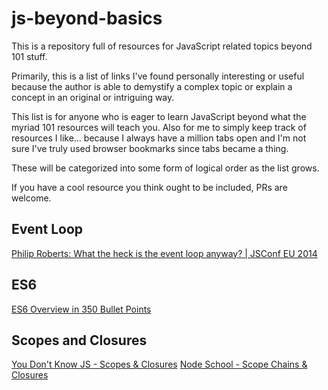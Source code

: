 # js-beyond-basics
This is a repository full of resources for JavaScript related topics beyond 101 stuff.

Primarily, this is a list of links I've found personally interesting or useful because the author is able to demystify a complex topic or explain a concept in an original or intriguing way.

This list is for anyone who is eager to learn JavaScript beyond what the myriad 101 resources will teach you. Also for me to simply keep track of resources I like... because I always have a million tabs open and I'm not sure I've truly used browser bookmarks since tabs became a thing.

These will be categorized into some form of logical order as the list grows.

If you have a cool resource you think ought to be included, PRs are welcome.

## Event Loop
[Philip Roberts: What the heck is the event loop anyway? | JSConf EU 2014](https://www.youtube.com/watch?v=8aGhZQkoFbQ)

## ES6
[ES6 Overview in 350 Bullet Points](https://ponyfoo.com/articles/es6)

## Scopes and Closures
[You Don't Know JS - Scopes & Closures](https://github.com/getify/You-Dont-Know-JS/tree/master/scope%20%26%20closures)
[Node School - Scope Chains & Closures](https://www.github.com/jesstelford/scope-chains-closures)


